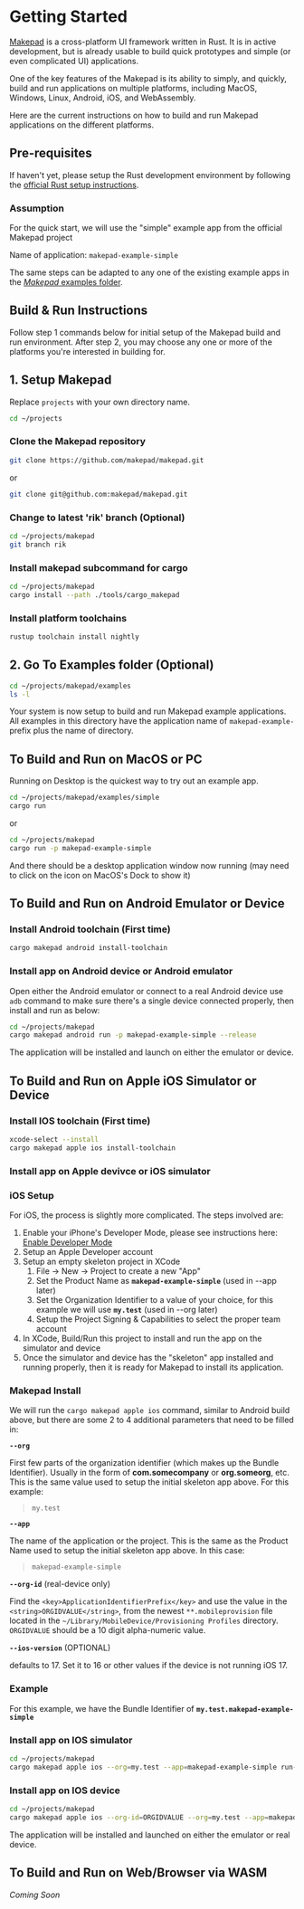 # Getting Started

[Makepad](https://github.com/makepad/makepad) is a cross-platform UI framework written in Rust.
It is in active development, but is already usable to build quick prototypes and simple (or even complicated UI) applications.

One of the key features of the Makepad is its ability to simply, and quickly, build and run applications on multiple platforms, including MacOS, Windows, Linux, Android, iOS, and WebAssembly.

Here are the current instructions on how to build and run Makepad applications on the different platforms.

## Pre-requisites

If haven't yet, please setup the Rust development environment by following the [official Rust setup instructions](https://www.rust-lang.org/tools/install).

### Assumption

For the quick start, we will use the "simple" example app from the official Makepad project

Name of application: `makepad-example-simple`

The same steps can be adapted to any one of the existing example apps in the [*Makepad* examples folder](https://github.com/makepad/makepad/tree/master/examples).

## Build & Run Instructions

Follow step 1 commands below for initial setup of the Makepad build and run environment.
After step 2, you may choose any one or more of the platforms you're interested in building for.

## 1. Setup Makepad

Replace `projects` with your own directory name.

```bash
cd ~/projects
```

### Clone the Makepad repository

```bash
git clone https://github.com/makepad/makepad.git
```

or

```bash
git clone git@github.com:makepad/makepad.git
```

### Change to latest 'rik' branch (Optional)

```bash
cd ~/projects/makepad
git branch rik
```

### Install makepad subcommand for cargo

```bash
cd ~/projects/makepad
cargo install --path ./tools/cargo_makepad
```

### Install platform toolchains

```bash
rustup toolchain install nightly
```

## 2. Go To Examples folder (Optional)

```bash
cd ~/projects/makepad/examples
ls -l
```

Your system is now setup to build and run Makepad example applications. All examples in this directory have the application name of `makepad-example-` prefix plus the name of directory.

## To Build and Run on MacOS or PC

Running on Desktop is the quickest way to try out an example app.

```bash
cd ~/projects/makepad/examples/simple
cargo run
```

or

```bash
cd ~/projects/makepad
cargo run -p makepad-example-simple
```

And there should be a desktop application window now running (may need to click on the icon on MacOS's Dock to show it)

## To Build and Run on Android Emulator or Device

### Install Android toolchain (First time)

```bash
cargo makepad android install-toolchain
```

### Install app on Android device or Android emulator

Open either the Android emulator or connect to a real Android device
use `adb` command to make sure there's a single device connected properly, then install and run as below:

```bash
cd ~/projects/makepad
cargo makepad android run -p makepad-example-simple --release
```

The application will be installed and launch on either the emulator or device.

## To Build and Run on Apple iOS Simulator or Device

### Install IOS toolchain (First time)

```bash
xcode-select --install
cargo makepad apple ios install-toolchain
```

### Install app on Apple devivce or iOS simulator

### iOS Setup

For iOS, the process is slightly more complicated. The steps involved are:

1. Enable your iPhone's Developer Mode, please see instructions here: [Enable Developer Mode](https://www.delasign.com/blog/how-to-turn-on-developer-mode-on-an-iphone/)
1. Setup an Apple Developer account
1. Setup an empty skeleton project in XCode
    1. File -> New -> Project to create a new "App"
    1. Set the Product Name as **`makepad-example-simple`** (used in --app later)
    1. Set the Organization Identifier to a value of your choice, for this example we will use **`my.test`** (used in --org later)
    1. Setup the Project Signing & Capabilities to select the proper team account
1. In XCode, Build/Run this project to install and run the app on the simulator and device
1. Once the simulator and device has the "skeleton" app installed and running properly, then it is ready for Makepad to install its application.

### Makepad Install

We will run the `cargo makepad apple ios` command, similar to Android build above, but there are some 2 to 4 additional parameters that need to be filled in:

**`--org`**

First few parts of the organization identifier (which makes up the Bundle Identifier). Usually in the form of **com.somecompany** or **org.someorg**, etc.
This is the same value used to setup the initial skeleton app above. For this example:
> `my.test`

**`--app`**

The name of the application or the project. This is the same as the Product Name used to setup the initial skeleton app above. In this case:
> `makepad-example-simple`

**`--org-id`** (real-device only)

Find the `<key>ApplicationIdentifierPrefix</key>` and use the value in the `<string>ORGIDVALUE</string>`, from the newest `**.mobileprovision` file located in the `~/Library/MobileDevice/Provisioning Profiles` directory.
`ORGIDVALUE` should be a 10 digit alpha-numeric value.

**`--ios-version`** (OPTIONAL)

defaults to 17. Set it to 16 or other values if the device is not running iOS 17.

### Example

For this example, we have the Bundle Identifier of **`my.test.makepad-example-simple`**

### Install app on IOS simulator

```bash
cd ~/projects/makepad
cargo makepad apple ios --org=my.test --app=makepad-example-simple run-sim -p makepad-example-simple --release
```

### Install app on IOS device

```bash
cd ~/projects/makepad
cargo makepad apple ios --org-id=ORGIDVALUE --org=my.test --app=makepad-example-simple run-device -p makepad-example-simple --release
```

The application will be installed and launched on either the emulator or real device.

## To Build and Run on Web/Browser via WASM

*Coming Soon*
